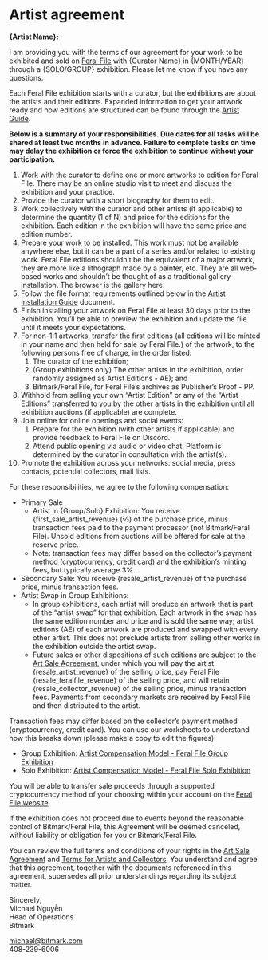 # Artist agreement

**{Artist Name}:**

I am providing you with the terms of our agreement for your work to be exhibited and sold on [Feral File](https://feralfile.com) with {Curator Name} in {MONTH/YEAR} through a {SOLO/GROUP} exhibition. Please let me know if you have any questions.

Each Feral File exhibition starts with a curator, but the exhibitions are about the artists and their editions. Expanded information to get your artwork ready and how editions are structured can be found through the [Artist Guide](https://docs.google.com/document/d/1isKNtgd3lXWatxXBkrR9VV6synPUs0PQruL2ACsTPqw/edit?usp=sharing).

**Below is a summary of your responsibilities. Due dates for all tasks will be shared at least two months in advance. Failure to complete tasks on time may delay the exhibition or force the exhibition to continue without your participation.**

1. Work with the curator to define one or more artworks to edition for Feral File. There may be an online studio visit to meet and discuss the exhibition and your practice. 
2. Provide the curator with a short biography for them to edit.
3. Work collectively with the curator and other artists (if applicable) to determine the quantity (1 of N) and price for the editions for the exhibition. Each edition in the exhibition will have the same price and edition number.
4. Prepare your work to be installed. This work must not be available anywhere else, but it can be a part of a series and/or related to existing work. Feral File editions shouldn’t be the equivalent of a major artwork, they are more like a lithograph made by a painter, etc. They are all web-based works and shouldn’t be thought of as a traditional gallery installation. The browser is the gallery here. 
5. Follow the file format requirements outlined below in the [Artist Installation Guide](https://docs.google.com/document/d/1YBphMQGi1_mel7nNwafjo8rNjcUCxxMrZy-ViEZVWxc/edit?usp=sharing) document.
6. Finish installing your artwork on Feral File at least 30 days prior to the exhibition. You’ll be able to preview the exhibition and update the file until it meets your expectations. 
7. For non-1:1 artworks, transfer the first editions (all editions will be minted in your name and then held for sale by Feral File.) of the artwork, to the following persons free of charge, in the order listed:
    1. The curator of the exhibition;
    1. (Group exhibitions only) The other artists in the exhibition, order randomly assigned as Artist Editions - AE); and
    1. Bitmark/Feral File, for Feral File’s archives as Publisher’s Proof - PP.
8. Withhold from selling your own “Artist Edition” or any of the “Artist Editions” transferred to you by the other artists in the exhibition until all exhibition auctions (if applicable) are complete.
9. Join online for online openings and social events:
    1. Prepare for the exhibition (with other artists if applicable) and provide feedback to Feral File on Discord.
    1. Attend public opening via audio or video chat. Platform is determined by the curator in consultation with the artist(s).
10. Promote the exhibition across your networks: social media, press contacts, potential collectors, mail lists.

For these responsibilities, we agree to the following compensation:

- Primary Sale
    - Artist in {Group/Solo} Exhibition: You receive {first_sale_artist_revenue} (⅔) of the purchase price, minus transaction fees paid to the payment processor (not Bitmark/Feral File). Unsold editions from auctions will be offered for sale at the reserve price.
    - Note: transaction fees may differ based on the collector’s payment method (cryptocurrency, credit card) and the exhibition’s minting fees, but typically average 3%.
- Secondary Sale: You receive {resale_artist_revenue} of the purchase price, minus transaction fees.
- Artist Swap in Group Exhibitions:
    - In group exhibitions, each artist will produce an artwork that is part of the “artist swap” for that exhibition. Each artwork in the swap has the same edition number and price and is sold the same way; artist editions (AE) of each artwork are produced and swapped with every other artist. This does not preclude artists from selling other works in the exhibition outside the artist swap.
    - Future sales or other dispositions of such editions are subject to the [Art Sale Agreement](https://feralfile.com/docs/art-sale-agreement), under which you will pay the artist {resale_artist_revenue} of the selling price, pay Feral File {resale_feralfile_revenue} of the selling price, and will retain {resale_collector_revenue} of the selling price, minus transaction fees. Payments from secondary markets are received by Feral File and then distributed to the artist.

Transaction fees may differ based on the collector’s payment method (cryptocurrency, credit card). You can use our worksheets to understand how this breaks down (please make a copy to edit the figures):

- Group Exhibition: [Artist Compensation Model - Feral File Group Exhibition](https://docs.google.com/spreadsheets/d/1Q7NpFkZb1te2I-TeN-eTamVo-vYLGELYmMK3XzkFCec/edit?usp=sharing) 
- Solo Exhibition: [Artist Compensation Model - Feral File Solo Exhibition](https://docs.google.com/spreadsheets/d/1cAfes-TPWD3bs9sLeiDkCez4gXwsI1-BEiruiE9EZmQ/edit?usp=sharing)

You will be able to transfer sale proceeds through a supported cryptocurrency method of your choosing within your account on the [Feral File website](https://feralfile.com).

If the exhibition does not proceed due to events beyond the reasonable control of Bitmark/Feral File, this Agreement will be deemed canceled, without liability or obligation for you or Bitmark/Feral File.

You can review the full terms and conditions of your rights in the [Art Sale Agreement](https://feralfile.com/docs/art-sale-agreement) and [Terms for Artists and Collectors](https://feralfile.com/docs/terms-of-artist-collector). You understand and agree that this agreement, together with the documents referenced in this agreement, supersedes all prior understandings regarding its subject matter.

Sincerely,
<br>Michael Nguyễn
<br>Head of Operations
<br>Bitmark

[michael@bitmark.com](mailto:michael@bitmark.com)
<br>408-239-6006
